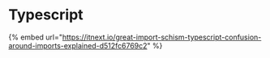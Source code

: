 # Typescript

{% embed url="https://itnext.io/great-import-schism-typescript-confusion-around-imports-explained-d512fc6769c2" %}



